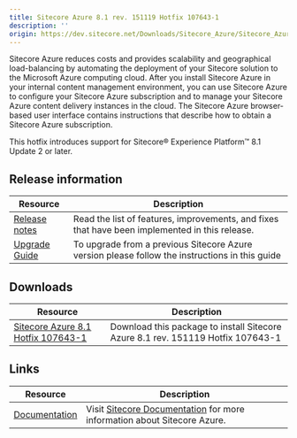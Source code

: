 ```yaml
---
title: Sitecore Azure 8.1 rev. 151119 Hotfix 107643-1
description: ''
origin: https://dev.sitecore.net/Downloads/Sitecore_Azure/Sitecore_Azure_81/Sitecore_Azure_81_rev_151119_Hotfix_1076431.aspx
---
```


Sitecore Azure reduces costs and provides scalability and geographical load-balancing by automating the deployment of your Sitecore solution to the Microsoft Azure computing cloud. After you install Sitecore Azure in your internal content management environment, you can use Sitecore Azure to configure your Sitecore Azure subscription and to manage your Sitecore Azure content delivery instances in the cloud. The Sitecore Azure browser-based user interface contains instructions that describe how to obtain a Sitecore Azure subscription.

This hotfix introduces support for Sitecore® Experience Platform™ 8.1 Update 2 or later.

## Release information

 | Resource | Description |
 | --- | --- |
 | [Release notes](/downloads/Sitecore_Azure/Sitecore_Azure_81/Sitecore_Azure_81_rev_151119_Hotfix_1076431/Release_Notes) | Read the list of features, improvements, and fixes that have been implemented in this release.  <br /> |
 | [Upgrade Guide](https://scdp.blob.core.windows.net/downloads/Sitecore%20Azure/Sitecore%20Azure%2081/Sitecore%20Azure%2081%20rev%20151119%20Hotfix%201076431/Secure/Hotfix%20for%20Sitecore%20Azure%2081%20Update%202.pdf) | To upgrade from a previous Sitecore Azure version please follow the instructions in this guide |

## Downloads

 | Resource | Description |
 | --- | --- |
 | [Sitecore Azure 8.1 Hotfix 107643-1](https://scdp.blob.core.windows.net/downloads/Sitecore%20Azure/Sitecore%20Azure%2081/Sitecore%20Azure%2081%20rev%20151119%20Hotfix%201076431/Secure/Sitecore%20Azure%208.1%20rev.%20151119%20Hotfix%20107643-1.zip) | Download this package to install Sitecore Azure 8.1 rev. 151119 Hotfix 107643-1 |

## Links

 | Resource | Description |
 | --- | --- |
 | [Documentation](https://doc.sitecore.net:443/en/Products/Cloud/81/Azure) | Visit [Sitecore Documentation](https://doc.sitecore.net/cloud/81/azure) for more information about Sitecore Azure. |